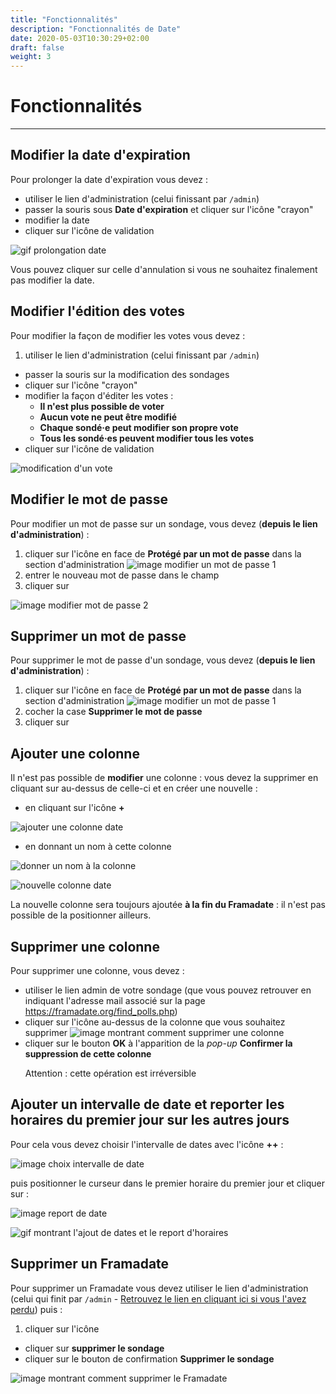 ```yaml
---
title: "Fonctionnalités"
description: "Fonctionnalités de Date"
date: 2020-05-03T10:30:29+02:00
draft: false
weight: 3
---
```


# Fonctionnalités
_____

## Modifier la date d'expiration

Pour prolonger la date d'expiration vous devez&nbsp;:

  * utiliser le lien d'administration (celui finissant par `/admin`)
  * passer la souris sous **Date d'expiration** et cliquer sur l'icône "crayon" <i class="fa fa-pencil" aria-hidden="true"></i>
  * modifier la date
  * cliquer sur l'icône de validation <i class="fa fa-check-square" aria-hidden="true"></i>

![gif prolongation date](../img/fonctionnalites_prolongation_date.gif)

Vous pouvez cliquer sur celle d'annulation <i class="fa fa-times" aria-hidden="true"></i> si vous ne souhaitez finalement pas modifier la date.

## Modifier l'édition des votes

Pour modifier la façon de modifier les votes vous devez&nbsp;:
  1. utiliser le lien d'administration (celui finissant par `/admin`)
  * passer la souris sur la modification des sondages <i class="fa fa-pencil-square-o" aria-hidden="true"></i>
  * cliquer sur l'icône "crayon" <i class="fa fa-pencil" aria-hidden="true"></i>
  * modifier la façon d'éditer les votes&nbsp;:
    * **Il n'est plus possible de voter**
    * **Aucun vote ne peut être modifié**
    * **Chaque sondé·e peut modifier son propre vote**
    * **Tous les sondé·es peuvent modifier tous les votes**
  * cliquer sur l'icône de validation <i class="fa fa-check-square" aria-hidden="true"></i>

![modification d'un vote](../img/date-modif-vote.gif)


## Modifier le mot de passe

Pour modifier un mot de passe sur un sondage, vous devez (**depuis le lien d'administration**)&nbsp;:

  1. cliquer sur l'icône <i class="fa fa-pencil" aria-hidden="true"></i> en face de **Protégé par un mot de passe** dans la section d'administration
    ![image modifier un mot de passe 1](../img/date-modif-mdp-1.png)
  2. entrer le nouveau mot de passe dans le champ
  3. cliquer sur <i class="fa fa-check" aria-hidden="true"></i>

![image modifier mot de passe 2](../img/date-modif-mdp-2.png)

## Supprimer un mot de passe

Pour supprimer le mot de passe d'un sondage, vous devez (**depuis le lien d'administration**)&nbsp;:

  1. cliquer sur l'icône <i class="fa fa-pencil" aria-hidden="true"></i> en face de **Protégé par un mot de passe** dans la section d'administration
    ![image modifier un mot de passe 1](../img/date-modif-mdp-1.png)
  2. cocher la case **Supprimer le mot de passe**
  3. cliquer sur <i class="fa fa-check" aria-hidden="true"></i>

## Ajouter une colonne

Il n'est pas possible de **modifier** une colonne : vous devez la supprimer en cliquant sur <i class="fa fa-times" aria-hidden="true"></i> au-dessus de celle-ci et en créer une nouvelle&nbsp;:

  * en cliquant sur l'icône **+**

  ![ajouter une colonne date](../img/fonctionnalites_date_ajout_colonne.png)

  * en donnant un nom à cette colonne

  ![donner un nom à la colonne](../img/fonctionnalites_date_ajout_nom_colonne.png)

![nouvelle colonne date](../img/fonctionnalites_date_colonne_ajoutee.png)

<div class="alert-info alert">La nouvelle colonne sera toujours ajoutée <b>à la fin du Framadate</b>&nbsp;:&nbsp;il n'est pas possible de la positionner ailleurs.</div>

## Supprimer une colonne

Pour supprimer une colonne, vous devez&nbsp;:

  * utiliser le lien admin de votre sondage (que vous pouvez retrouver en indiquant l'adresse mail associé sur la page <a href="https://framadate.org/find_polls.php">https://framadate.org/find_polls.php</a>)
  * cliquer sur l'icône <i class="fa fa-trash" aria-hidden="true"></i> au-dessus de la colonne que vous souhaitez supprimer
    ![image montrant comment supprimer une colonne](../img/date-supp-col.png)
  * cliquer sur le bouton **OK** à l'apparition de la *pop-up* **Confirmer la suppression de cette colonne**
    <p class="alert-warning alert">Attention : cette opération est irréversible</p>

## Ajouter un intervalle de date et reporter les horaires du premier jour sur les autres jours

Pour cela vous devez choisir l'intervalle de dates avec l'icône **++**&nbsp;:

![image choix intervalle de date](../img/date_date_multiples.png)

puis positionner le curseur dans le premier horaire du premier jour et cliquer sur&nbsp;:

![image report de date](../img/date_report.png)

![gif montrant l'ajout de dates et le report d'horaires](../img/date_multi.gif)

## Supprimer un Framadate

Pour supprimer un Framadate vous devez utiliser le lien d'administration (celui qui finit par `/admin` - [Retrouvez le lien en cliquant ici si vous l'avez perdu](https://date.pcet.link/find_polls.php)) puis&nbsp;:

  1. cliquer sur l'icône <i class="fa fa-trash" aria-hidden="true"></i>
  * cliquer sur **supprimer le sondage**
  * cliquer sur le bouton de confirmation **Supprimer le sondage**

![image montrant comment supprimer le Framadate](../img/date_suppression.png)
